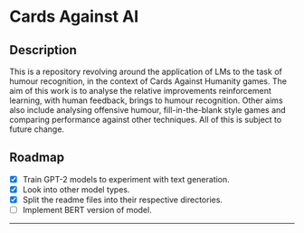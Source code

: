 # Cards Against AI

## Description
This is a repository revolving around the application of LMs to the task of humour recognition, in the context of Cards Against Humanity games. The aim of this work is to analyse the relative improvements reinforcement learning, with human feedback, brings to humour recognition. Other aims also include analysing offensive humour, fill-in-the-blank style games and comparing performance against other techniques. All of this is subject to future change.

## Roadmap
- [X] Train GPT-2 models to experiment with text generation.
- [X] Look into other model types.
- [X] Split the readme files into their respective directories.
- [ ] Implement BERT version of model.

---
